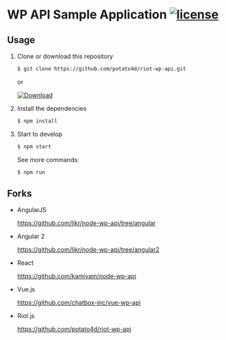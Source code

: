 # WP API Sample Application [![license](https://img.shields.io/github/license/potato4d/riot-wp-api.svg)](https://github.com/potato4d/riot-wp-api/blob/master/LICENSE)

## Usage

1. Clone or download this repository

    ```bash
    $ git clone https://github.com/potato4d/riot-wp-api.git
    ```

    or

    [![Download](https://img.shields.io/badge/Download-v1.0.0-brightgreen.svg)](https://github.com/potato4d/riot-wp-api/archive/master.zip)

2. Install the dependencies

    ```bash
    $ npm install
    ```

3. Start to develop

    ```bash
    $ npm start
    ```

    See more commands:

    ```bash
    $ npm run
    ```

## Forks

- AngularJS

    https://github.com/likr/node-wp-api/tree/angular

- Angular 2

    https://github.com/likr/node-wp-api/tree/angular2

- React

    https://github.com/kamiyam/node-wp-api

- Vue.js

    https://github.com/chatbox-inc/vue-wp-api

- Riot.js

    https://github.com/potato4d/riot-wp-api
